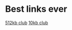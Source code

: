 # Best links ever
<a href="https://512kb.club/">512kb club</a>
<a href="https://10kbclub.com/">10kb club</a>
